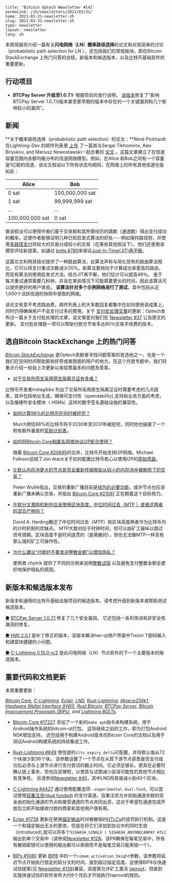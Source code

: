 ```
title: 'Bitcoin Optech Newsletter #142'
permalink: /zh/newsletters/2021/03/31/
name: 2021-03-31-newsletter-zh 
slug: 2021-03-31-newsletter-zh 
type: newsletter
layout: newsletter
lang: zh
```

本周简报将介绍一篇有关**闪电网络（LN）概率路径选择**的论文和对其简单的讨论（probabilistic path selection for LN ），还包括我们的常规板块，即在Bitcoin StackExchange 上热门问答的总结，新版本和候选版本，以及比特币基础软件的重要更新。



## 行动项目

- **BTCPay Server 升级至1.0.7.1:** 根据项目的发行说明， [该版本](https://github.com/btcpayserver/btcpayserver/releases/tag/v1.0.7.1)修复了“影响BTCPay Server 1.0.7.0版本甚至更早期的版本中存在的一个关键漏洞和几个影响较小的漏洞”。



## 新闻

**关于概率路径选择（probabilistic path selection）的论文：**René Pickhardt在Lightning-Dev 的邮件列表里 [上传](https://lists.linuxfoundation.org/pipermail/lightning-dev/2021-March/002984.html) 了一篇其与Sergei Tikhomirov, Alex Biryukov, and Mariusz Nowostawski一起合著的 [论文](https://arxiv.org/abs/2103.08576) 。这篇文章建立了在信道容量范围内余额均衡分布的信道网络模型。例如，在Alice 和Bob之间有一个容量是1亿聪的信道，该论文假设以下所有状态均相同，在网络上的所有其他信道也是如此：

| Alice           | Bob             |
| --------------- | --------------- |
| 0 sat           | 100,000,000 sat |
| 1 sat           | 99,999,999 sat  |
| …               | …               |
| 100,000,000 sat | 0 sat           |

做该假设可以使得作者们基于交易额和其所需经历的跳数（通道数）得出支付成功的概率。这使作者能够证明几种已知启发式算法的好处----例如保持路径短，并使用[多路径支付](https://bitcoinops.org/en/topics/multipath-payments/)将较大的交易分成较小的交易（在某些其他假设下）。他们还使用该模型评估新提案，如通过 [bolts #780](https://github.com/lightningnetwork/lightning-rfc/issues/780)来保证[Just-In-Time(JIT)再平衡](https://bitcoinops.org/en/topics/jit-routing/)。

这篇论文利用其结论提供了一种路由算法，此算法声称与简化现有的路由算法相比，它可以将支付重试次数减少20%。新算法更倾向于计算成功率更高的路由，而现有算法则使用启发式方法。结合JIT再平衡，他们估计可以提高48％。 鉴于每次重试通常需要几秒钟，并且在某些情况下可能需要更长的时间，因此该算法可以提供更好的用户体验。 **该算法针对多个示例网络进行了测试**，其中包括从近1,000个活跃信道的快照中提取的网络。

该论文有意不考虑路由费，邮件列表上的大多数回复都集中在如何使用该成果上，同时仍得确保用户不会支付过多的费用。关于 [支付批处理文章](https://bitcoinops.org/en/payment-batching/)的更新：Optech发布过一篇关于支付批处理的文章，该文章是对我们在 [Newsletter #37](https://bitcoinops.org/en/newsletters/2019/03/12/#optech-publishes-book-chapter-about-payment-batching) 公告原文的更新。 支付批处理是一项可以帮助付款方节省多达80％交易手续费的技术。

## 选自Bitcoin StackExchange 上的热门问答

*[Bitcoin StackExchange](https://bitcoin.stackexchange.com/)* 是Optech贡献者寻找问题答案的首选地之一，也是一个我们在空闲时间帮助那些好奇或者困惑的用户的地方。在这个月度专题中，我们将重点介绍一些自上次更新以来投票最多的问题及答案。

-  [对于交易所而言采用原生隔离见证有多难？](https://bitcoin.stackexchange.com/a/103674) 

  比特币开发者instagibbs 列出了交易所采用原生隔离见证时需要考虑的几点因素，其中包括地址生成，确保可支付性（spendability),支持和业务方面的考虑，以及像硬件安全模块（ HSMs）这样的数字签名基础设施的兼容性。

  

- [如何计算98%的比特币在何时被挖完？](https://bitcoin.stackexchange.com/a/103159)

  Murch预估98%的比特币将于2030年至2031年被挖完，同时他也链接了一个附有额外量度的[奖励计划表](https://docs.google.com/spreadsheets/d/12tR_9WrY0Hj4AQLoJYj9EDBzfA38XIVLQSOOOVePNm0/edit#gid=0)。

  

- [如何将Bitcoin Core和匿名网络协议I2P配合使用？](https://bitcoin.stackexchange.com/a/103402)

  随着 [Bitcoin Core #20685](https://bitcoinops.org/en/newsletters/2021/03/10/#bitcoin-core-20685)的合并，比特币开始支持I2P网络。Michael Folkson总结了Jon Atack关于如何配置比特币核心以使用I2P的[原始思路](https://twitter.com/jonatack/status/1366764964896075776?s=20)。

  

- [比默认内存池更大的节点是否会重新传输那些从较小的内存池中被删除了的交易？](https://bitcoin.stackexchange.com/a/103104)

  Pieter Wuille指出，交易的重新广播目前是[钱包的必要功能](https://bitcoin.stackexchange.com/questions/103261/does-my-node-rebroadcast-its-mempool-transactions-on-startup/103262#103262)，或许节点也应该重新广播未确认交易，并指出 [Bitcoin Core #21061](https://github.com/bitcoin/bitcoin/issues/21061) 正在朝着这个目标努力。

  

- [在软分叉激励机制中应该使用区块高度、中位时间过去（MTP ）或者这两者的混合产物吗？](https://bitcoin.stackexchange.com/a/103854)

  David A. Harding概述了中位时间过去（MTP）和区块高度两者作为比特币内的计时机制的优缺点。 MTP大致对应于时钟时间，但可以由矿工操纵以跳过信号周期。区块高度不是时间连贯的（是离散的），但也无法像MTP一样具有那么强的矿工可操作性。

  

- [为什么建议“付款时不要发送整数金额”以增加隐私？](https://bitcoin.stackexchange.com/a/103260) 

  使用者 chytrik 提供了不同的示例来说明[整数试探](https://en.bitcoin.it/wiki/Privacy#Round_numbers) 以及避免支付整数金额会更好地保护隐私的原因。



## 新版本和候选版本发布

新版本和通用的比特币基础设施项目的候选版本。请考虑升级到新版本或帮助测试候选版本。

[●](https://bitcoinops.org/en/newsletters/2021/03/31/#btcpay-server-1-0-7-1) [BTCPay Server 1.0.7.1](https://github.com/btcpayserver/btcpayserver/releases/tag/v1.0.7.1) 修复了几个安全漏洞。 它还包括一系列改进和非安全性漏洞的修复。

[●](https://bitcoinops.org/en/newsletters/2021/03/31/#hwi-2-0-1) [HWI 2.0.1](https://github.com/bitcoin-core/HWI/releases/tag/2.0.1) 是补丁修正的版本，该版本解决hwi-qt用户界面中Trezor T密码输入和键盘快捷键的小问题。

[●](https://bitcoinops.org/en/newsletters/2021/03/31/#c-lightning-0-10-0-rc2) [C-Lightning 0.10.0-rc2](https://github.com/ElementsProject/lightning/releases/tag/v0.10.0rc2) 是此闪电网络（LN）节点软件的下一个主要版本的候选版本。



## 重要代码和文档更新

本周重要更新：

*[Bitcoin Core](https://github.com/bitcoin/bitcoin), [C-Lightning](https://github.com/ElementsProject/lightning), [Eclair](https://github.com/ACINQ/eclair), [LND](https://github.com/lightningnetwork/lnd/), [Rust-Lightning](https://github.com/rust-bitcoin/rust-lightning), [libsecp256k1](https://github.com/bitcoin-core/secp256k1), [Hardware Wallet Interface (HWI)](https://github.com/bitcoin-core/HWI), [Rust Bitcoin](https://github.com/rust-bitcoin/rust-bitcoin), [BTCPay Server](https://github.com/btcpayserver/btcpayserver/), [Bitcoin Improvement Proposals (BIPs)](https://github.com/bitcoin/bips/), and [Lightning BOLTs](https://github.com/lightningnetwork/lightning-rfc/).*

- [Bitcoin Core #17227](https://github.com/bitcoin/bitcoin/issues/17227) 添加了一个新的`make apk`指令来构建系统，用于Android操作系统的bitcoin-qt打包。 这将继续之前的工作，即为打包Android NDK增加支持。 还包括用于构建Android版本的Bitcoin Core的文档以及用于测试Android构建系统的持续集成工作。

- [Rust-Lightning #849](https://github.com/rust-bitcoin/rust-lightning/issues/849) 使信道的`cltv_expiry_delta`可配置，并将默认值从72个块减少到36个块。 该参数设置了一个节点在从其下游节点获悉是否支付成功后必须与上游节点进行支付尝试的截止时间。它必须足够长，使其在必要时确认链上事务，但也应足够短，以使其与试图减小延误可能性的其他节点相比有竞争性。 另请参阅[Newsletter #40](https://bitcoinops.org/en/newsletters/2019/04/02/#lnd-2759)，其中LND将其值减小到40个区块。

- [C-Lightning #4427](https://github.com/ElementsProject/lightning/issues/4427) 通过使用配置选项`--experimental-dual-fund`，可以尝试使用[双重注资(dual funded)](https://bitcoinops.org/en/topics/dual-funding/) 的支付渠道。双重注资允许初始通道余额的资金由初始化通道的节点和接受通道的节点共同出资，这对于希望在通道完成开放后立即开始接收付款的商家和其他用户很有用。

- [Eclair #1738](https://github.com/ACINQ/eclair/issues/1738) 更新在使用[锚定输出](https://bitcoinops.org/en/topics/anchor-outputs/)时对被撤销的[HTLCs](https://bitcoinops.org/en/topics/htlc/)的惩罚执行机制。这是一个和锚定输出无关的更改，但是在将它们添加到协议中的同时生效（introduced),就可以将多个`SIGHASH_SINGLE | SIGHASH_ANYONECANPAY HTLC`输出到单个交易中（请参阅[Newsletter #128](https://bitcoinops.org/en/newsletters/2020/12/16/#bolts-803)。该PR确保在每笔交易中，所有有撤销密钥可以使用的输出都可以索赔而不是每笔交易只能索赔一个）。

- [BIPs #1080](https://github.com/bitcoin/bips/issues/1080) 更新 [BIP8](https://github.com/bitcoin/bips/blob/master/bip-0008.mediawiki) 中的一个`nimum_activation_height`参数，该参数将延迟节点开始执行锁定的软分叉的时间，直到超过指定高度。这使得BIP8与快速试验提案(见 [Newsletter #139](https://bitcoinops.org/en/newsletters/2021/03/10/#a-short-duration-attempt-at-miner-activation))兼容，该提案允许矿工激活 [taproot](https://bitcoinops.org/en/topics/taproot/)，但直到实施快速试验的软件发布大约6个月后才开始执行taproot的规则。

